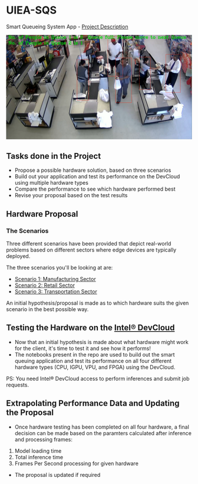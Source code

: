 # UIEA-SQS
Smart Queueing System App - [Project Description](https://www.youtube.com/watch?v=a_MuDrHDavA&feature=emb_logo)


![Output Screenshot from the Retail scenario](https://github.com/ada-nai/UIEA-SQS/blob/master/Output%20Screenshot.png)

## Tasks done in the Project

- Propose a possible hardware solution, based on three scenarios
- Build out your application and test its performance on the DevCloud using multiple hardware types
- Compare the performance to see which hardware performed best
- Revise your proposal based on the test results

## Hardware Proposal

### The Scenarios

Three different scenarios have been provided that depict real-world problems based on different sectors where edge devices are typically deployed.

The three scenarios you'll be looking at are:
- [Scenario 1: Manufacturing Sector](https://github.com/ada-nai/UIEA-SQS/blob/master/Manufacturing%20Scenario.txt)
- [Scenario 2: Retail Sector](https://github.com/ada-nai/UIEA-SQS/blob/master/Retail%20Scenario.txt)
- [Scenario 3: Transportation Sector](https://github.com/ada-nai/UIEA-SQS/blob/master/Transportation%20Scenario.txt)

An initial hypothesis/proposal is made as to which hardware suits the given scenario in the best possible way.

## Testing the Hardware on the [Intel® DevCloud](https://devcloud.intel.com/edge/)
- Now that an initial hypothesis is made about what hardware might work for the client, it's time to test it and see how it performs!
- The notebooks present in the repo are used to build out the smart queuing application and test its performance on all four different hardware types (CPU, IGPU, VPU, and FPGA) using the DevCloud.

PS: You need Intel® DevCloud access to perform inferences and submit job requests.

## Extrapolating Performance Data and Updating the Proposal
- Once hardware testing has been completed on all four hardware, a final decision can be made based on the paramters calculated after inference and processing frames:
1. Model loading time
2. Total inference time
3. Frames Per Second processing for given hardware
- The proposal is updated if required
